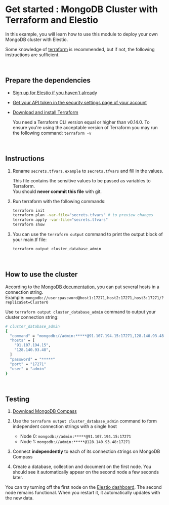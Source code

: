 # Get started : MongoDB Cluster with Terraform and Elestio

In this example, you will learn how to use this module to deploy your own MongoDB cluster with Elestio.

Some knowledge of [terraform](https://developer.hashicorp.com/terraform/intro) is recommended, but if not, the following instructions are sufficient.

</br>

## Prepare the dependencies

- [Sign up for Elestio if you haven't already](https://dash.elest.io/signup)

- [Get your API token in the security settings page of your account](https://dash.elest.io/account/security)

- [Download and install Terraform](https://www.terraform.io/downloads)

  You need a Terraform CLI version equal or higher than v0.14.0.
  To ensure you're using the acceptable version of Terraform you may run the following command: `terraform -v`

</br>

## Instructions

1. Rename `secrets.tfvars.example` to `secrets.tfvars` and fill in the values.

   This file contains the sensitive values to be passed as variables to Terraform.</br>
   You should **never commit this file** with git.

2. Run terraform with the following commands:

   ```bash
   terraform init
   terraform plan -var-file="secrets.tfvars" # to preview changes
   terraform apply -var-file="secrets.tfvars"
   terraform show
   ```

3. You can use the `terraform output` command to print the output block of your main.tf file:

   ```bash
   terraform output cluster_database_admin
   ```

</br>

## How to use the cluster

According to the [MongoDB documentation](https://www.mongodb.com/docs/drivers/node/current/fundamentals/connection/connect/#connect-to-a-replica-set), you can put several hosts in a connection string.</br>
Example: `mongodb://user:password@host1:17271,host2:17271,host3:17271/?replicaSet=Cluster0`

Use `terraform output cluster_database_admin` command to output your cluster connection string:

```bash
# cluster_database_admin
{
  "command" = "mongodb://admin:*****@91.107.194.15:17271,128.140.93.48:17271/?replicaSet=Cluster0"
  "hosts" = [
    "91.107.194.15",
    "128.140.93.48",
  ]
  "password" = "*****"
  "port" = "17271"
  "user" = "admin"
}
```

</br>

## Testing

1. [Download MongoDB Compass](https://www.mongodb.com/try/download/compass)

2. Use the `terraform output cluster_database_admin` command to form independent connection strings with a single host

   - Node 0: `mongodb://admin:*****@91.107.194.15:17271`
   - Node 1: `mongodb://admin:*****@128.140.93.48:17271`

3. Connect **independently** to each of its connection strings on MongoDB Compass

4. Create a database, collection and document on the first node. You should see it automatically appear on the second node a few seconds later.

You can try turning off the first node on the [Elestio dashboard](https://dash.elest.io/).
The second node remains functional.
When you restart it, it automatically updates with the new data.
